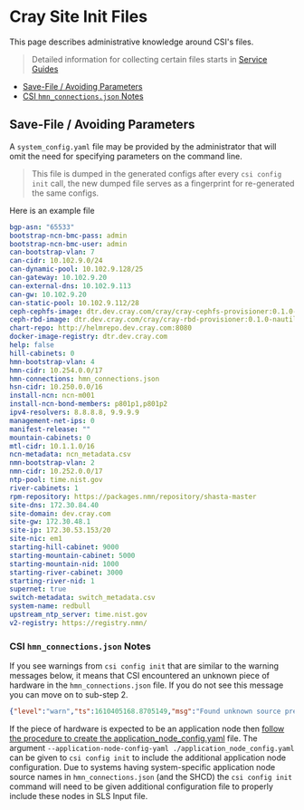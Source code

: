 # Cray Site Init Files

This page describes administrative knowledge around CSI's files.

> Detailed information for collecting certain files starts in [Service Guides](../install/300-SERVICE-GUIDES.md)
  
* [Save-File / Avoiding Parameters](#save-file--avoiding-parameters)
* [CSI `hmn_connections.json` Notes](#csi-hmn_connections.json-notes)

<a name="save-file--avoiding-parameters"></a>
## Save-File / Avoiding Parameters

A `system_config.yaml` file may be provided by the administrator that will omit the need for specifying parameters on the command line.

> This file is dumped in the generated configs after every `csi config init` call, the new dumped file
serves as a fingerprint for re-generated the same configs.

Here is an example file
```yaml
bgp-asn: "65533"
bootstrap-ncn-bmc-pass: admin
bootstrap-ncn-bmc-user: admin
can-bootstrap-vlan: 7
can-cidr: 10.102.9.0/24
can-dynamic-pool: 10.102.9.128/25
can-gateway: 10.102.9.20
can-external-dns: 10.102.9.113
can-gw: 10.102.9.20
can-static-pool: 10.102.9.112/28
ceph-cephfs-image: dtr.dev.cray.com/cray/cray-cephfs-provisioner:0.1.0-nautilus-1.3
ceph-rbd-image: dtr.dev.cray.com/cray/cray-rbd-provisioner:0.1.0-nautilus-1.3
chart-repo: http://helmrepo.dev.cray.com:8080
docker-image-registry: dtr.dev.cray.com
help: false
hill-cabinets: 0
hmn-bootstrap-vlan: 4
hmn-cidr: 10.254.0.0/17
hmn-connections: hmn_connections.json
hsn-cidr: 10.250.0.0/16
install-ncn: ncn-m001
install-ncn-bond-members: p801p1,p801p2
ipv4-resolvers: 8.8.8.8, 9.9.9.9
management-net-ips: 0
manifest-release: ""
mountain-cabinets: 0
mtl-cidr: 10.1.1.0/16
ncn-metadata: ncn_metadata.csv
nmn-bootstrap-vlan: 2
nmn-cidr: 10.252.0.0/17
ntp-pool: time.nist.gov
river-cabinets: 1
rpm-repository: https://packages.nmn/repository/shasta-master
site-dns: 172.30.84.40
site-domain: dev.cray.com
site-gw: 172.30.48.1
site-ip: 172.30.53.153/20
site-nic: em1
starting-hill-cabinet: 9000
starting-mountain-cabinet: 5000
starting-mountain-nid: 1000
starting-river-cabinet: 3000
starting-river-nid: 1
supernet: true
switch-metadata: switch_metadata.csv
system-name: redbull
upstream_ntp_server: time.nist.gov
v2-registry: https://registry.nmn/
```

<a name="csi-hmn_connections.json-notes"></a>
### CSI `hmn_connections.json` Notes

If you see warnings from `csi config init` that are similar to the warning messages below, it means that CSI encountered an unknown piece of hardware in the `hmn_connections.json` file. If you do not see this message you can move on to sub-step 2.

```json
{"level":"warn","ts":1610405168.8705149,"msg":"Found unknown source prefix! If this is expected to be an Application node, please update application_node_config.yaml","row":{"Source":"gateway01","SourceRack":"x3000","SourceLocation":"u33","DestinationRack":"x3002","DestinationLocation":"u48","DestinationPort":"j29"}}
```

If the piece of hardware is expected to be an application node then [follow the procedure to create the application_node_config.yaml](../install/308-APPLICATION-NODE-CONFIG.md) file. The argument `--application-node-config-yaml ./application_node_config.yaml` can be given to `csi config init` to include the additional application node configuration. Due to systems having system-specific application node source names in `hmn_connections.json` (and the SHCD) the `csi config init` command will need to be given additional configuration file to properly include these nodes in SLS Input file.

